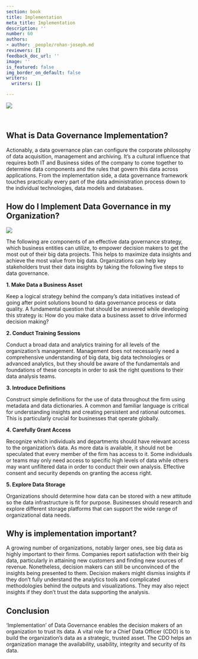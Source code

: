 ```yaml
---
section: book
title: Implementation
meta_title: Implementation
description: ''
number: 60
authors:
- author: _people/rohan-joseph.md
reviewers: []
feedback_doc_url: ''
image: ''
is_featured: false
img_border_on_default: false
writers:
  writers: []

---
```

![](https://assets.website-files.com/5c197923e5851742d9bc835d/5c9e4726a42c422f7c2107ea_five-pillars-5-1-300x125.png)

‍

## **What is Data Governance Implementation?**

Actionably, a data governance plan can configure the corporate philosophy of data acquisition, management and archiving. It’s a cultural influence that requires both IT and Business sides of the company to come together to determine data components and the rules that govern this data across applications. From the implementation side, a data governance framework touches practically every part of the data administration process down to the individual technologies, data models and databases.

## **How do I Implement Data Governance in my Organization?**

![](https://assets.website-files.com/5c197923e5851742d9bc835d/5c9e4726a95969325a7d5341_Screen-Shot-2018-06-22-at-10.50.08-AM-300x100.png)

The following are components of an effective data governance strategy, which business entities can utilize, to empower decision makers to get the most out of their big data projects. This helps to maximize data insights and achieve the most value from big data. Organizations can help key stakeholders trust their data insights by taking the following five steps to data governance.

**1. Make Data a Business Asset**

Keep a logical strategy behind the company’s data initiatives instead of going after point solutions bound to data governance process or data quality. A fundamental question that should be answered while developing this strategy is: How do you make data a business asset to drive informed decision making?

**2. Conduct Training Sessions**

Conduct a broad data and analytics training for all levels of the organization’s management. Management does not necessarily need a comprehensive understanding of big data, big data technologies or advanced analytics, but they should be aware of the fundamentals and foundations of these concepts in order to ask the right questions to their data analysis teams.

**3. Introduce Definitions**

Construct simple definitions for the use of data throughout the firm using metadata and data dictionaries. A common and familiar language is critical for understanding insights and creating persistent and rational outcomes. This is particularly crucial for businesses that operate globally.

**4. Carefully Grant Access**

Recognize which individuals and departments should have relevant access to the organization’s data. As more data is available, it should not be speculated that every member of the firm has access to it. Some individuals or teams may only need access to specific high levels of data while others may want unfiltered data in order to conduct their own analysis. Effective consent and security depends on granting the access right.

**5. Explore Data Storage**

Organizations should determine how data can be stored with a new attitude so the data infrastructure is fit for purpose. Businesses should research and explore different storage platforms that can support the wide range of organizational data needs.

## **Why is implementation important?**

A growing number of organizations, notably larger ones, see big data as highly important to their firms. Companies report satisfaction with their big data, particularly in attaining new customers and finding new sources of revenue. Nonetheless, decision makers can still be unconvinced of the insights being presented to them. Decision makers might dismiss insights if they don’t fully understand the analytics tools and complicated methodologies behind the outputs and visualizations. They may also reject insights if they don’t trust the data supporting the analysis.

## **Conclusion**

‘Implementation’ of Data Governance enables the decision makers of an organization to trust its data. A vital role for a Chief Data Officer (CDO) is to build the organization’s data as a strategic, trusted asset. The CDO helps an organization manage the availability, usability, integrity and security of its data.